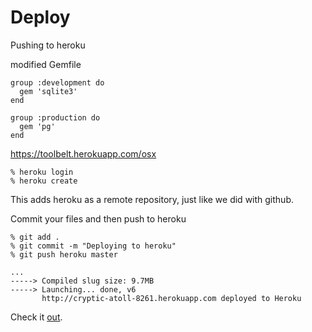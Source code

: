 # Deploy

Pushing to heroku

modified Gemfile

```
group :development do
  gem 'sqlite3'
end

group :production do
  gem 'pg'
end
```

https://toolbelt.herokuapp.com/osx

```
% heroku login
% heroku create
```

This adds heroku as a remote repository, just like we did with github.

Commit your files and then push to heroku

```
% git add .
% git commit -m "Deploying to heroku"
% git push heroku master
```


```
...
-----> Compiled slug size: 9.7MB
-----> Launching... done, v6
       http://cryptic-atoll-8261.herokuapp.com deployed to Heroku
```

Check it [out](http://cryptic-atoll-8261.herokuapp.com).
